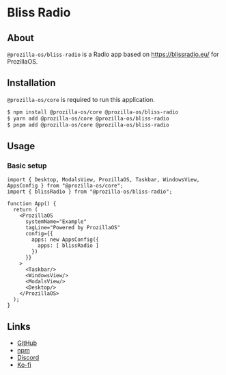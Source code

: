 # Bliss Radio

## About 

`@prozilla-os/bliss-radio` is a Radio app based on https://blissradio.eu/ for ProzillaOS.

## Installation

`@prozilla-os/core` is required to run this application.

```sh
$ npm install @prozilla-os/core @prozilla-os/bliss-radio
$ yarn add @prozilla-os/core @prozilla-os/bliss-radio
$ pnpm add @prozilla-os/core @prozilla-os/bliss-radio
```

## Usage

### Basic setup

```tsx
import { Desktop, ModalsView, ProzillaOS, Taskbar, WindowsView, AppsConfig } from "@prozilla-os/core";
import { blissRadio } from "@prozilla-os/bliss-radio";

function App() {
  return (
    <ProzillaOS
      systemName="Example"
      tagLine="Powered by ProzillaOS"
      config={{
        apps: new AppsConfig({
          apps: [ blissRadio ]
        })
      }}
    >
      <Taskbar/>
      <WindowsView/>
      <ModalsView/>
      <Desktop/>
    </ProzillaOS>
  );
}
```

## Links

- [GitHub][github]
- [npm][npm]
- [Discord][discord]
- [Ko-fi][ko-fi]

[github]: https://github.com/prozilla-os/Bliss-radio-app
[npm]: https://www.npmjs.com/package/@prozilla-os/bliss-radio
[discord]: https://discord.gg/JwbyQP4tdz
[ko-fi]: https://ko-fi.com/prozilla